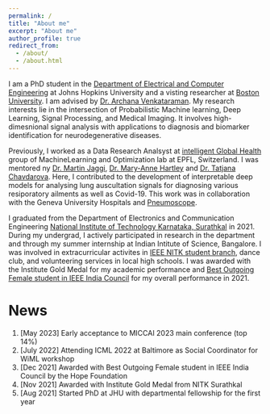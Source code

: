 ```yaml
---
permalink: /
title: "About me"
excerpt: "About me"
author_profile: true
redirect_from:
  - /about/
  - /about.html
---
```


I am a PhD student in the [Department of Electrical and Computer Engineering](https://engineering.jhu.edu/ece/) at Johns Hopkins University and a visting researcher at [Boston University](https://www.bu.edu/eng/academics/departments-and-divisions/electrical-and-computer-engineering/). I am advised by [Dr. Archana Venkataraman](https://www.bu.edu/eng/profile/archana-venkataraman-ph-d/). My research interests lie in the intersection of Probabilistic Machine learning, Deep Learning, Signal Processing, and Medical Imaging. It involves high-dimesnional signal analysis with applications to diagnosis and biomarker identification for neurodegenerative diseases. 

Previously, I worked as a Data Research Analsyst at [intelligent Global Health](https://www.epfl.ch/labs/mlo/igh-intelligent-global-health/) group of MachineLearning and Optimization lab at EPFL, Switzerland. I was mentored ny [Dr. Martin Jaggi](https://people.epfl.ch/martin.jaggi), [Dr. Mary-Anne Hartley](https://www.yale-light.org/) and [Dr. Tatjana Chavdarova](https://chavdarova.github.io/). Here, I contributed to the development of interpretable deep models for analysing lung auscultation signals for diagnosing various resiporatory ailments as well as Covid-19. This work was in collaboration with the Geneva University Hospitals and [Pneumoscope](https://onescope.ch/). 

I graduated from the Department of Electronics and Communication Engineering [National Institute of Technology Karnataka, Surathkal](https://www.nitk.ac.in/) in 2021. During my undergrad, I actively participated in research in the department and through my summer internship at Indian Intitute of Science, Bangalore. I was involved in extracurricular activites in [IEEE NITK student branch](https://ieee.nitk.ac.in/), dance club, and volunteering services in local high schools. I was awarded with the Institute Gold Medal for my academic performance and [Best Outgoing Female student in IEEE India Council](https://www.hfrc-ieeeawards.org/index.php/winners-2021/) for my overall performance in 2021. 

News
====
1. [May 2023] Early acceptance to MICCAI 2023 main conference (top 14%)
2. [July 2022] Attending ICML 2022 at Baltimore as Social Coordinator for WiML workshop
3. [Dec 2021] Awarded with Best Outgoing Female student in IEEE India Council by the Hope Foundation
4. [Nov 2021] Awarded with Institute Gold Medal from NITK Surathkal
5. [Aug 2021] Started PhD at JHU with departmental fellowship for the first year

